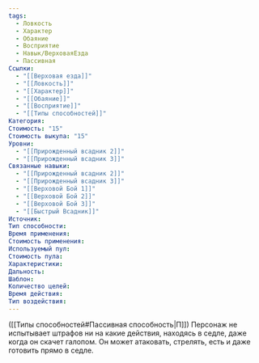 ```yaml
---
tags:
  - Ловкость
  - Характер
  - Обаяние
  - Восприятие
  - Навык/ВерховаяЕзда
  - Пассивная
Ссылки:
  - "[[Верховая езда]]"
  - "[[Ловкость]]"
  - "[[Характер]]"
  - "[[Обаяние]]"
  - "[[Восприятие]]"
  - "[[Типы способностей]]"
Категория: 
Стоимость: "15"
Стоимость выкупа: "15"
Уровни:
  - "[[Прирожденный всадник 2]]"
  - "[[Прирожденный всадник 3]]"
Связанные навыки:
  - "[[Прирожденный всадник 2]]"
  - "[[Прирожденный всадник 3]]"
  - "[[Верховой Бой 1]]"
  - "[[Верховой Бой 2]]"
  - "[[Верховой Бой 3]]"
  - "[[Быстрый Всадник]]"
Источник:
Тип способности:
Время применения:
Стоимость применения:
Используемый пул:
Стоимость пула:
Характеристики:
Дальность:
Шаблон:
Количество целей:
Время действия:
Тип воздействия:
---
```

([[Типы способностей#Пассивная способность|П]]) Персонаж не испытывает штрафов ни на какие действия, находясь в седле, даже когда он скачет галопом. Он может атаковать, стрелять, есть и даже готовить прямо в седле. 